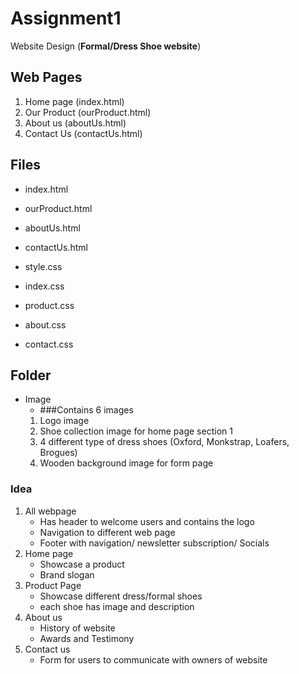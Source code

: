 # Assignment1
Website Design (**Formal/Dress Shoe website**)
## Web Pages
1. Home page (index.html)
2. Our Product (ourProduct.html)
3. About us (aboutUs.html)
4. Contact Us (contactUs.html)

## Files
* index.html
* ourProduct.html
* aboutUs.html
* contactUs.html

* style.css
* index.css
* product.css
* about.css
* contact.css


## Folder
* Image
    * ###Contains 6 images
    1. Logo image
    2. Shoe collection image for home page section 1
    3. 4 different type of dress shoes (Oxford, Monkstrap, Loafers, Brogues)
    4. Wooden background image for form page
### Idea
1. All webpage
    * Has header to welcome users and contains the logo
    * Navigation to different web page
    * Footer with navigation/ newsletter subscription/ Socials
2. Home page
    * Showcase a product
    * Brand slogan   
3. Product Page
    * Showcase different dress/formal shoes
    * each shoe has image and description
4. About us
    * History of website
    * Awards and Testimony
5. Contact us
    * Form for users to communicate with owners of website
